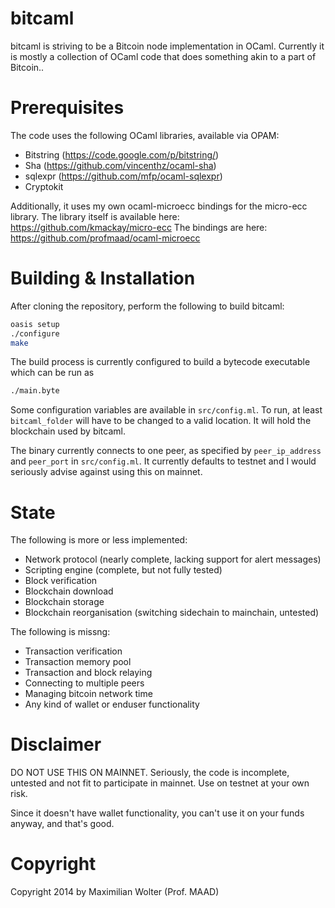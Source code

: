 bitcaml
=======

bitcaml is striving to be a Bitcoin node implementation in OCaml.
Currently it is mostly a collection of OCaml code that does something akin to a part of Bitcoin..

Prerequisites
=============
The code uses the following OCaml libraries, available via OPAM:

* Bitstring (https://code.google.com/p/bitstring/)
* Sha (https://github.com/vincenthz/ocaml-sha)
* sqlexpr (https://github.com/mfp/ocaml-sqlexpr)
* Cryptokit

Additionally, it uses my own ocaml-microecc bindings for the micro-ecc library.
The library itself is available here: https://github.com/kmackay/micro-ecc
The bindings are here: https://github.com/profmaad/ocaml-microecc

Building & Installation
=======================

After cloning the repository, perform the following to build bitcaml:
```sh
oasis setup
./configure
make
```

The build process is currently configured to build a bytecode executable which can be run as
```sh
./main.byte
```

Some configuration variables are available in ```src/config.ml```.
To run, at least ```bitcaml_folder``` will have to be changed to a valid location. It will hold the blockchain used by bitcaml.

The binary currently connects to one peer, as specified by ```peer_ip_address``` and ```peer_port``` in ```src/config.ml```. It currently defaults to testnet and I would seriously advise against using this on mainnet.

State
=====
The following is more or less implemented:

* Network protocol (nearly complete, lacking support for alert messages)
* Scripting engine (complete, but not fully tested)
* Block verification
* Blockchain download
* Blockchain storage
* Blockchain reorganisation (switching sidechain to mainchain, untested)

The following is missng:
* Transaction verification
* Transaction memory pool
* Transaction and block relaying
* Connecting to multiple peers
* Managing bitcoin network time
* Any kind of wallet or enduser functionality

Disclaimer
==========
DO NOT USE THIS ON MAINNET. Seriously, the code is incomplete, untested and not fit to participate in mainnet. Use on testnet at your own risk.

Since it doesn't have wallet functionality, you can't use it on your funds anyway, and that's good.

Copyright
=========
Copyright 2014 by Maximilian Wolter (Prof. MAAD)
